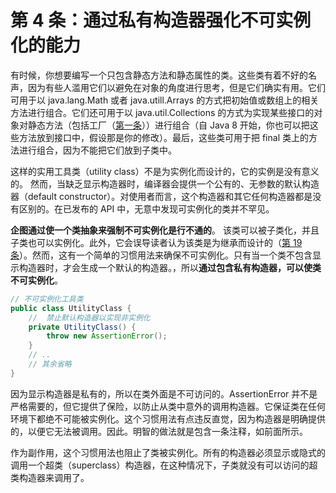 # 第 4 条：通过私有构造器强化不可实例化的能力

有时候，你想要编写一个只包含静态方法和静态属性的类。这些类有着不好的名声，因为有些人滥用它们以避免在对象的角度进行思考，但是它们确实有用。它们可用于以 java.lang.Math 或者 java.utill.Arrays 的方式把初始值或数组上的相关方法进行组合。它们还可用于以 java.util.Collections 的方式为实现某些接口的对象对静态方法（包括工厂（[第一条][item1]））进行组合（自 Java 8 开始，你也可以把这些方法放到接口中，假设那是你的修改）。最后，这些类可用于把 final 类上的方法进行组合，因为不能把它们放到子类中。

这样的实用工具类（utility class）不是为实例化而设计的，它的实例是没有意义的。 然而，当缺乏显示构造器时，编译器会提供一个公有的、无参数的默认构造器（default constructor）。对使用者而言，这个构造器和其它任何构造器都是没有区别的。在已发布的 API 中，无意中发现可实例化的类并不罕见。

**企图通过使一个类抽象来强制不可实例化是行不通的**。  该类可以被子类化，并且子类也可以实例化。此外，它会误导读者认为该类是为继承而设计的（[第 19 条][item19]）。然而，这有一个简单的习惯用法来确保不可实例化。只有当一个类不包含显示构造器时，才会生成一个默认的构造器。，所以**通过包含私有构造器，可以使类不可实例化**。

```java
// 不可实例化工具类
public class UtilityClass {
    //	禁止默认构造器以实现非实例化
    private UtilityClass() {
        throw new AssertionError();
    }
    // ..
    // 其余省略
}
```

因为显示构造器是私有的，所以在类外面是不可访问的。AssertionError 并不是严格需要的，但它提供了保险，以防止从类中意外的调用构造器。它保证类在任何环境下都绝不可能被实例化。这个习惯用法有点违反直觉，因为构造器是明确提供的，以便它无法被调用。因此。明智的做法就是包含一条注释，如前面所示。

作为副作用，这个习惯用法也阻止了类被实例化。所有的构造器必须显示或隐式的调用一个超类（superclass）构造器，在这种情况下，子类就没有可以访问的超类构造器来调用了。

[item1]:https://github.com/learning-and-thinking/Effective-Java-3rd-Edition-zh/blob/master/2.%E5%88%9B%E5%BB%BA%E5%92%8C%E9%94%80%E6%AF%81%E5%AF%B9%E8%B1%A1/%E7%AC%AC%201%20%E6%9D%A1%EF%BC%9A%E8%80%83%E8%99%91%E7%94%A8%E9%9D%99%E6%80%81%E5%B7%A5%E5%8E%82%E6%96%B9%E6%B3%95%E4%BB%A3%E6%9B%BF%E6%9E%84%E9%80%A0%E5%99%A8.md
[item19]:url	"在未来填入第 19 条的 url，否则无法进行跳转"





